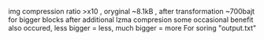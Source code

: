 img compression ratio >x10 , oryginal ~8.1kB , after transformation ~700bajt
for bigger blocks after additional lzma compresion some occasional benefit also occured, less bigger = less, much bigger = more For soring "output.txt"
